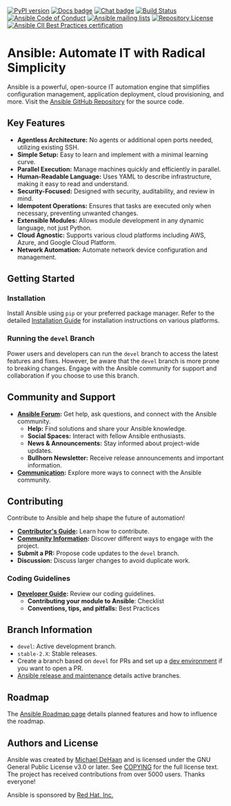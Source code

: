 [![PyPI version](https://img.shields.io/pypi/v/ansible-core.svg)](https://pypi.org/project/ansible-core)
[![Docs badge](https://img.shields.io/badge/docs-latest-brightgreen.svg)](https://docs.ansible.com/ansible/latest/)
[![Chat badge](https://img.shields.io/badge/chat-IRC-brightgreen.svg)](https://docs.ansible.com/ansible/devel/community/communication.html)
[![Build Status](https://dev.azure.com/ansible/ansible/_apis/build/status/CI?branchName=devel)](https://dev.azure.com/ansible/ansible/_build/latest?definitionId=20&branchName=devel)
[![Ansible Code of Conduct](https://img.shields.io/badge/code%20of%20conduct-Ansible-silver.svg)](https://docs.ansible.com/ansible/devel/community/code_of_conduct.html)
[![Ansible mailing lists](https://img.shields.io/badge/mailing%20lists-Ansible-orange.svg)](https://docs.ansible.com/ansible/devel/community/communication.html#mailing-list-information)
[![Repository License](https://img.shields.io/badge/license-GPL%20v3.0-brightgreen.svg)](COPYING)
[![Ansible CII Best Practices certification](https://bestpractices.coreinfrastructure.org/projects/2372/badge)](https://bestpractices.coreinfrastructure.org/projects/2372)

# Ansible: Automate IT with Radical Simplicity

Ansible is a powerful, open-source IT automation engine that simplifies configuration management, application deployment, cloud provisioning, and more.  Visit the [Ansible GitHub Repository](https://github.com/ansible/ansible) for the source code.

## Key Features

*   **Agentless Architecture:** No agents or additional open ports needed, utilizing existing SSH.
*   **Simple Setup:**  Easy to learn and implement with a minimal learning curve.
*   **Parallel Execution:** Manage machines quickly and efficiently in parallel.
*   **Human-Readable Language:** Uses YAML to describe infrastructure, making it easy to read and understand.
*   **Security-Focused:** Designed with security, auditability, and review in mind.
*   **Idempotent Operations:** Ensures that tasks are executed only when necessary, preventing unwanted changes.
*   **Extensible Modules:**  Allows module development in any dynamic language, not just Python.
*   **Cloud Agnostic:** Supports various cloud platforms including AWS, Azure, and Google Cloud Platform.
*   **Network Automation:** Automate network device configuration and management.

## Getting Started

### Installation

Install Ansible using `pip` or your preferred package manager.  Refer to the detailed [Installation Guide](https://docs.ansible.com/ansible/latest/installation_guide/intro_installation.html) for installation instructions on various platforms.

### Running the `devel` Branch

Power users and developers can run the `devel` branch to access the latest features and fixes. However, be aware that the `devel` branch is more prone to breaking changes. Engage with the Ansible community for support and collaboration if you choose to use this branch.

##  Community and Support

*   **[Ansible Forum](https://forum.ansible.com/):** Get help, ask questions, and connect with the Ansible community.
    *   **Help:** Find solutions and share your Ansible knowledge.
    *   **Social Spaces:** Interact with fellow Ansible enthusiasts.
    *   **News & Announcements:** Stay informed about project-wide updates.
    *   **Bullhorn Newsletter:** Receive release announcements and important information.
*   **[Communication](https://docs.ansible.com/ansible/devel/community/communication.html):** Explore more ways to connect with the Ansible community.

## Contributing

Contribute to Ansible and help shape the future of automation!

*   **[Contributor's Guide](./.github/CONTRIBUTING.md):** Learn how to contribute.
*   **[Community Information](https://docs.ansible.com/ansible/devel/community):** Discover different ways to engage with the project.
*   **Submit a PR:** Propose code updates to the `devel` branch.
*   **Discussion:** Discuss larger changes to avoid duplicate work.

### Coding Guidelines

*   **[Developer Guide](https://docs.ansible.com/ansible/devel/dev_guide/):** Review our coding guidelines.
    *   **Contributing your module to Ansible**: Checklist
    *   **Conventions, tips, and pitfalls:** Best Practices

## Branch Information

*   `devel`: Active development branch.
*   `stable-2.X`: Stable releases.
*   Create a branch based on `devel` for PRs and set up a [dev environment](https://docs.ansible.com/ansible/devel/dev_guide/developing_modules_general.html#common-environment-setup) if you want to open a PR.
*   [Ansible release and maintenance](https://docs.ansible.com/ansible/devel/reference_appendices/release_and_maintenance.html) details active branches.

## Roadmap

The [Ansible Roadmap page](https://docs.ansible.com/ansible/devel/roadmap/) details planned features and how to influence the roadmap.

## Authors and License

Ansible was created by [Michael DeHaan](https://github.com/mpdehaan) and is licensed under the GNU General Public License v3.0 or later. See [COPYING](COPYING) for the full license text.  The project has received contributions from over 5000 users. Thanks everyone!

Ansible is sponsored by [Red Hat, Inc.](https://www.redhat.com)